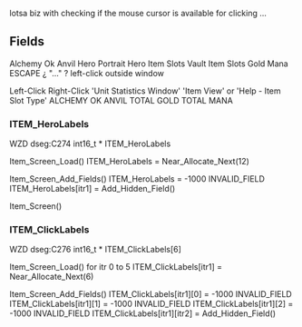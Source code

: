 



lotsa biz with checking if the mouse cursor is available for clicking
    ... 




## Fields
Alchemy
Ok
Anvil
Hero Portrait
Hero Item Slots
Vault Item Slots
Gold
Mana
ESCAPE
¿ "..." ? left-click outside window

Left-Click
Right-Click
    'Unit Statistics Window'
    'Item View' or 'Help - Item Slot Type'
    ALCHEMY
    OK
    ANVIL
    TOTAL GOLD
    TOTAL MANA




### ITEM_HeroLabels

WZD dseg:C274
int16_t * ITEM_HeroLabels

Item_Screen_Load()
    ITEM_HeroLabels = Near_Allocate_Next(12)

Item_Screen_Add_Fields()
    ITEM_HeroLabels = -1000  INVALID_FIELD
    ITEM_HeroLabels[itr1] = Add_Hidden_Field()

Item_Screen()



### ITEM_ClickLabels

WZD dseg:C276
int16_t * ITEM_ClickLabels[6]

Item_Screen_Load()
    for itr 0 to 5
    ITEM_ClickLabels[itr1] = Near_Allocate_Next(6)

Item_Screen_Add_Fields()
    ITEM_ClickLabels[itr1][0] = -1000  INVALID_FIELD
    ITEM_ClickLabels[itr1][1] = -1000  INVALID_FIELD
    ITEM_ClickLabels[itr1][2] = -1000  INVALID_FIELD
    ITEM_ClickLabels[itr1][itr2] = Add_Hidden_Field()







